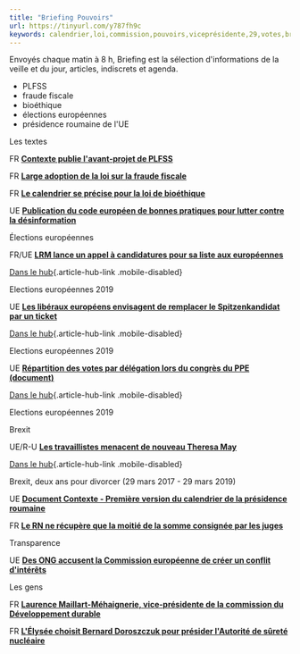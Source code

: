 ```yaml
---
title: "Briefing Pouvoirs"
url: https://tinyurl.com/y787fh9c
keywords: calendrier,loi,commission,pouvoirs,viceprésidente,29,votes,briefing,2019ue,contexte,mars,européennes
---
```

Envoyés chaque matin à 8 h, Briefing est la sélection d'informations de la veille et du jour, articles, indiscrets et agenda.

-   PLFSS
-   fraude fiscale
-   bioéthique
-   élections européennes
-   présidence roumaine de l'UE

Les textes

FR **[Contexte publie l'avant-projet de PLFSS](/pouvoirs/briefing/2018/09/27/#briefitem-91808)**

FR **[Large adoption de la loi sur la fraude fiscale](/pouvoirs/briefing/2018/09/27/#briefitem-91809)**

FR **[Le calendrier se précise pour la loi de bioéthique](/pouvoirs/briefing/2018/09/27/#briefitem-91810)**

UE **[Publication du code européen de bonnes pratiques pour lutter contre la désinformation](/pouvoirs/briefing/2018/09/27/#briefitem-91811)**

Élections européennes

FR/UE **[LRM lance un appel à candidatures pour sa liste aux européennes](/pouvoirs/briefing/2018/09/27/#briefitem-91858)**

[Dans le hub](/pouvoirs/elections-europeennes-2019/){.article-hub-link .mobile-disabled}

Elections européennes 2019

UE **[Les libéraux européens envisagent de remplacer le Spitzenkandidat par un ticket](/pouvoirs/briefing/2018/09/27/#briefitem-91812)**

[Dans le hub](/pouvoirs/elections-europeennes-2019/){.article-hub-link .mobile-disabled}

Elections européennes 2019

UE **[Répartition des votes par délégation lors du congrès du PPE (document)](/pouvoirs/briefing/2018/09/27/#briefitem-91813)**

[Dans le hub](/pouvoirs/elections-europeennes-2019/){.article-hub-link .mobile-disabled}

Elections européennes 2019

Brexit

UE/R-U **[Les travaillistes menacent de nouveau Theresa May](/pouvoirs/briefing/2018/09/27/#briefitem-91814)**

[Dans le hub](/pouvoirs/brexit-deux-ans-pour-divorcer-29-mars-2017-29-mars/){.article-hub-link .mobile-disabled}

Brexit, deux ans pour divorcer (29 mars 2017 - 29 mars 2019)

UE **[Document Contexte - Première version du calendrier de la présidence roumaine](/pouvoirs/briefing/2018/09/27/#briefitem-91816)**

FR **[Le RN ne récupère que la moitié de la somme consignée par les juges](/pouvoirs/briefing/2018/09/27/#briefitem-91817)**

Transparence

UE **[Des ONG accusent la Commission européenne de créer un conflit d'intérêts](/pouvoirs/briefing/2018/09/27/#briefitem-91818)**

Les gens

FR **[Laurence Maillart-Méhaignerie, vice-présidente de la commission du Développement durable](/pouvoirs/briefing/2018/09/27/#briefitem-91819)**

FR **[L'Élysée choisit Bernard Doroszczuk pour présider l'Autorité de sûreté nucléaire](/pouvoirs/briefing/2018/09/27/#briefitem-91820)**
